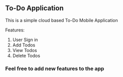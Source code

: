 <h2>To-Do Application </h2>

This is a simple cloud based To-Do Mobile Application

Features:
  <ol type="1">
  <li>User Sign in </li>
  <li>Add Todos </li>
  <li>View Todos </li>
  <li>Delete Todos </li>
  </ol>
  
  <h3>Feel free to add new features to the app </h3>

